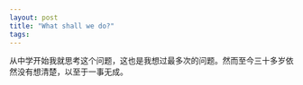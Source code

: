```yaml
---
layout: post
title: "What shall we do?"
tags:
---
```


从中学开始我就思考这个问题，这也是我想过最多次的问题。然而至今三十多岁依然没有想清楚，以至于一事无成。